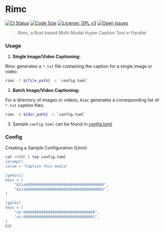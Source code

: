 # Rimc

[![CI Status](https://github.com/AUTOM77/Rimc/workflows/ci/badge.svg)](https://github.com/AUTOM77/Rimc/actions?query=workflow:ci)
[![Code Size](https://img.shields.io/github/languages/code-size/AUTOM77/Rimc)](.)
[![License: GPL v3](https://img.shields.io/badge/License-GPLv3-blue.svg)](./LICENSE)
[![Open Issues](https://img.shields.io/github/issues/AUTOM77/Rimc)](https://github.com/AUTOM77/Rimc/issues)

> Rimc, a Rust based Multi-Modal Hyper Caption Tool in Parallel

### Usage

1. **Single Image/Video Captioning:**

Rimc generates a `*.txt` file containing the caption for a single image or video.

```bash
rimc -f ${file_path} -c `config.toml`
```

2. **Batch Image/Video Captioning:**

For a directory of images or videos, `Rimc` generates a corresponding list of `*.txt` caption files.

```bash
rimc -d ${dir_path} -c `config.toml`
```

3. Sample `config.toml` can be found in [config.toml](./config.toml)

### Config

Creating a Sample Configuration (Unix):

```bash
cat <<EOF | tee config.toml
[prompt]
value = "Caption this media"

[gemini]
keys = [
    "AIza00000000000000000000000000000000000",
    "AIza00000000000000000000000000000000001",
]

[gpt4v]
keys = [
    "sk-00000000000000000000000000000000",
    "sk-00000000000000000000000000000001",
]
EOF
```